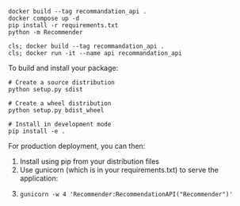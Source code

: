 ```
docker build --tag recommandation_api .
docker compose up -d
pip install -r requirements.txt
python -m Recommender
```

```
cls; docker build --tag recommandation_api .
cls; docker run -it --name api recommandation_api
```

To build and install your package:

```
# Create a source distribution
python setup.py sdist

# Create a wheel distribution
python setup.py bdist_wheel

# Install in development mode
pip install -e .
```


For production deployment, you can then:

1. Install using pip from your distribution files
2. Use gunicorn (which is in your requirements.txt) to serve the application:
3. ```
   gunicorn -w 4 'Recommender:RecommendationAPI("Recommender")'
   ```

